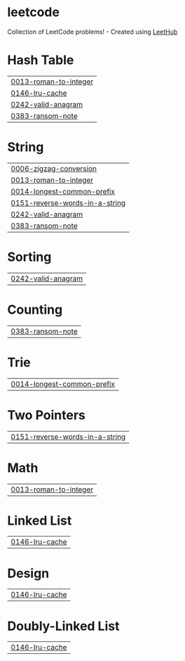 # leetcode
Collection of LeetCode problems! - Created using [LeetHub](https://github.com/QasimWani/LeetHub)


# Hash Table
|  |
| ------- |
| [0013-roman-to-integer](https://github.com/hib4/leetcode/tree/master/0013-roman-to-integer) |
| [0146-lru-cache](https://github.com/hib4/leetcode/tree/master/0146-lru-cache) |
| [0242-valid-anagram](https://github.com/hib4/leetcode/tree/master/0242-valid-anagram) |
| [0383-ransom-note](https://github.com/hib4/leetcode/tree/master/0383-ransom-note) |
# String
|  |
| ------- |
| [0006-zigzag-conversion](https://github.com/hib4/leetcode/tree/master/0006-zigzag-conversion) |
| [0013-roman-to-integer](https://github.com/hib4/leetcode/tree/master/0013-roman-to-integer) |
| [0014-longest-common-prefix](https://github.com/hib4/leetcode/tree/master/0014-longest-common-prefix) |
| [0151-reverse-words-in-a-string](https://github.com/hib4/leetcode/tree/master/0151-reverse-words-in-a-string) |
| [0242-valid-anagram](https://github.com/hib4/leetcode/tree/master/0242-valid-anagram) |
| [0383-ransom-note](https://github.com/hib4/leetcode/tree/master/0383-ransom-note) |
# Sorting
|  |
| ------- |
| [0242-valid-anagram](https://github.com/hib4/leetcode/tree/master/0242-valid-anagram) |
# Counting
|  |
| ------- |
| [0383-ransom-note](https://github.com/hib4/leetcode/tree/master/0383-ransom-note) |
# Trie
|  |
| ------- |
| [0014-longest-common-prefix](https://github.com/hib4/leetcode/tree/master/0014-longest-common-prefix) |
# Two Pointers
|  |
| ------- |
| [0151-reverse-words-in-a-string](https://github.com/hib4/leetcode/tree/master/0151-reverse-words-in-a-string) |
# Math
|  |
| ------- |
| [0013-roman-to-integer](https://github.com/hib4/leetcode/tree/master/0013-roman-to-integer) |
# Linked List
|  |
| ------- |
| [0146-lru-cache](https://github.com/hib4/leetcode/tree/master/0146-lru-cache) |
# Design
|  |
| ------- |
| [0146-lru-cache](https://github.com/hib4/leetcode/tree/master/0146-lru-cache) |
# Doubly-Linked List
|  |
| ------- |
| [0146-lru-cache](https://github.com/hib4/leetcode/tree/master/0146-lru-cache) |